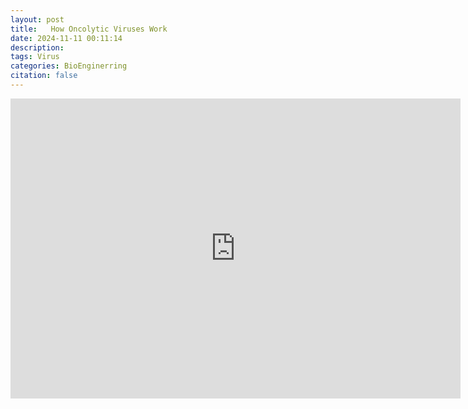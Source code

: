 ```yaml
---
layout: post
title:   How Oncolytic Viruses Work
date: 2024-11-11 00:11:14
description: 
tags: Virus
categories: BioEnginerring
citation: false
---
```



<iframe width="720" height="480" src="https://www.youtube.com/embed/M7YcKtncTwc?si=0MwqX_BqOz6LQRsg" title="YouTube video player" frameborder="0" allow="accelerometer; autoplay; clipboard-write; encrypted-media; gyroscope; picture-in-picture; web-share" referrerpolicy="strict-origin-when-cross-origin" allowfullscreen></iframe>
